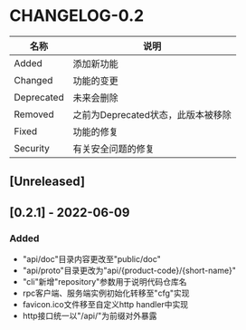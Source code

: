 # CHANGELOG-0.2

名称 | 说明
------------|----------
Added       | 添加新功能
Changed     | 功能的变更
Deprecated  | 未来会删除
Removed     | 之前为Deprecated状态，此版本被移除
Fixed       | 功能的修复
Security    | 有关安全问题的修复

## [Unreleased]

## [0.2.1] - 2022-06-09

### Added

- "api/doc"目录内容更改至"public/doc"
- "api/proto"目录更改为"api/{product-code}/{short-name}"
- "cli"新增"repository"参数用于说明代码仓库名
- rpc客户端、服务端实例初始化转移至"cfg"实现
- favicon.ico文件移至自定义http handler中实现
- http接口统一以"/api/"为前缀对外暴露
